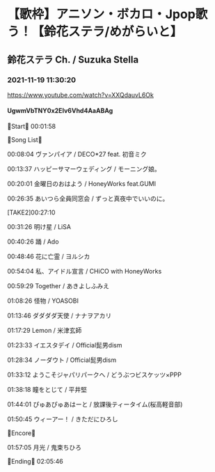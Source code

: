 # 【歌枠】アニソン・ボカロ・Jpop歌う！【鈴花ステラ/めがらいと】

## 鈴花ステラ Ch. / Suzuka Stella

### 2021-11-19 11:30:20

https://www.youtube.com/watch?v=XXQdauvL6Ok

#### UgwmVbTNY0x2EIv6Vhd4AaABAg

🔔Start🔔 00:01:58



🔔Song List🔔

00:08:04 ヴァンパイア / DECO*27 feat. 初音ミク

00:13:37 ハッピーサマーウェディング / モーニング娘。

00:20:01 金曜日のおはよう / HoneyWorks feat.GUMI

00:26:35 あいつら全員同窓会 / ずっと真夜中でいいのに。 

[TAKE2]00:27:10

00:31:26 明け星 / LiSA

00:40:26 踊 / Ado

00:48:46 花に亡霊 / ヨルシカ

00:54:04 私、アイドル宣言 / CHiCO with HoneyWorks

00:59:29 Together / あきよしふみえ 

01:08:26 怪物 / YOASOBI

01:13:46 ダダダダ天使 / ナナヲアカリ

01:17:29 Lemon / 米津玄師

01:23:33 イエスタデイ / Official髭男dism

01:28:34 ノーダウト / Official髭男dism

01:33:12 ようこそジャパリパークへ / どうぶつビスケッツ×PPP

01:38:18 瞳をとじて / 平井堅

01:44:01 ぴゅあぴゅあはーと / 放課後ティータイム(桜高軽音部)

01:50:45 ウィーアー！ / きただにひろし



🔔Encore🔔

01:57:05 月光 / 鬼束ちひろ



🔔Ending🔔 02:05:46

